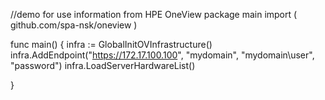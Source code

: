 ﻿//demo for use information from HPE OneView
package main
import (
      github.com/spa-nsk/oneview
)

func main() {
	infra := GlobalInitOVInfrastructure()
	infra.AddEndpoint("https://172.17.100.100", "mydomain", "mydomain\\user", "password")
	infra.LoadServerHardwareList()

}
